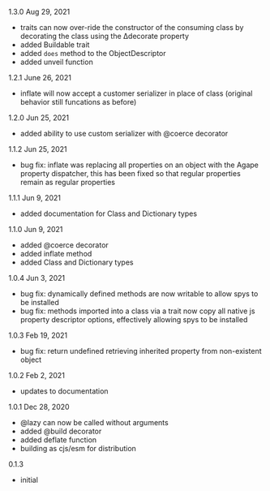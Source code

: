 
1.3.0 Aug 29, 2021
- traits can now over-ride the constructor of the consuming class by decorating 
the class using the Δdecorate property
- added Buildable trait
- added `does` method to the ObjectDescriptor
- added unveil function

1.2.1 June 26, 2021
- inflate will now accept a customer serializer in place of class (original behavior still funcations as before)

1.2.0 Jun 25, 2021
- added ability to use custom serializer with @coerce decorator

1.1.2 Jun 25, 2021
- bug fix: inflate was replacing all properties on an object with the Agape property dispatcher,
           this has been fixed so that regular properties remain as regular properties

1.1.1  Jun 9, 2021
- added documentation for Class and Dictionary types

1.1.0  Jun 9, 2021
- added @coerce decorator
- added inflate method
- added Class and Dictionary types

1.0.4  Jun 3, 2021
- bug fix: dynamically defined methods are now writable to allow spys to be installed
- bug fix: methods imported into a class via a trait now copy all native js property
           descriptor options, effectively allowing spys to be installed

1.0.3  Feb 19, 2021
- bug fix: return undefined retrieving inherited property from non-existent object

1.0.2  Feb 2, 2021
- updates to documentation

1.0.1  Dec 28, 2020
- @lazy can now be called without arguments
- added @build decorator
- added deflate function
- building as cjs/esm for distribution

0.1.3
- initial


